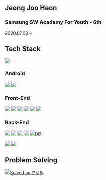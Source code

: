 <!--
**cherish8513/cherish8513** is a ✨ _special_ ✨ repository because its `README.md` (this file) appears on your GitHub profile.
### Hi there 👋
Here are some ideas to get you started:

- 🔭 I’m currently working on ...
- 🌱 I’m currently learning ...
- 👯 I’m looking to collaborate on ...
- 🤔 I’m looking for help with ...
- 💬 Ask me about ...
- 📫 How to reach me: ...
- 😄 Pronouns: ...
- ⚡ Fun fact: ...
-->
## Jeong Joo Heon
### Samsung SW Academy For Youth - 6th
2020.07.08 ~

## Tech Stack
<img src="https://img.shields.io/badge/JAVA-007396?style=flat-square&logo=java&logoColor=white">

### Android
<p align="left">
<img src="https://img.shields.io/badge/Android Studio-3DDC84?style=flat-square&logo=AndroidStudio&logoColor=white"/> 
  <img src="https://img.shields.io/badge/Android-3DDC84?style=flat-square&logo=Android&logoColor=white"/> 

### Front-End
<p align="left">
<img src="https://img.shields.io/badge/jQuery-0769AD?style=flat-square&logo=jQuery&logoColor=white"/> 
<img src="https://img.shields.io/badge/Vue.js-4FC08D?style=flat-square&logo=Vue.js&logoColor=white"/> 
<img src="https://img.shields.io/badge/Javascript-F7DF1E?style=flat-square&logo=Javascript&logoColor=white"/> 
<img src="https://img.shields.io/badge/HTML5-E34F26?style=flat-square&logo=HTML5&logoColor=white"/> 
<img src="https://img.shields.io/badge/CSS3-1572B6?style=flat-square&logo=CSS3&logoColor=white"/> 
<img src="https://img.shields.io/badge/Visual Studio Code-007ACC?style=flat-square&logo=VisualStudioCode&logoColor=white"/> 


### Back-End
<p align="left">
<img src="https://img.shields.io/badge/Spring Boot-6DB33F?style=flat-square&logo=SpringBoot&logoColor=white"/> 
<img src="https://img.shields.io/badge/Spring-6DB33F?style=flat-square&logo=Spring&logoColor=white"/> 
<img src="https://img.shields.io/badge/Amazon AWS-232F3E?style=flat-square&logo=AmazonAWS&logoColor=white"/>
<img src="https://img.shields.io/badge/JPA-GREEN/>
<img src="https://img.shields.io/badge/SPRING_DATA-JPA-GREEN/>
<img src="https://img.shields.io/badge/JPQL-BLUE/>

### DB
<p align="left">
<img src="https://img.shields.io/badge/MySQL-4479A1?style=flat-square&logo=MySQL&logoColor=white"/>
<img src="https://img.shields.io/badge/mariaDB-003545?style=flat-square&logo=mariaDB&logoColor=white">


## Problem Solving
[![Solved.ac 프로필](http://mazassumnida.wtf/api/generate_badge?boj=cherish8513)](https://solved.ac/{cherish8513})
